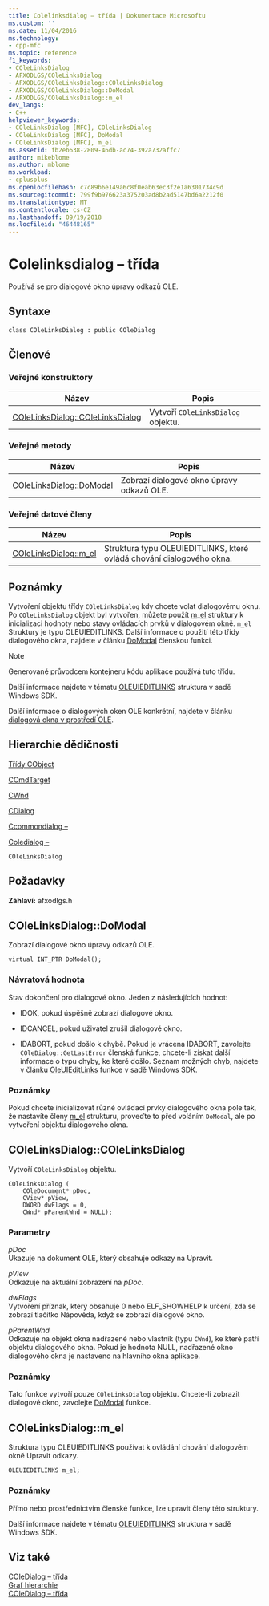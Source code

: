 ```yaml
---
title: Colelinksdialog – třída | Dokumentace Microsoftu
ms.custom: ''
ms.date: 11/04/2016
ms.technology:
- cpp-mfc
ms.topic: reference
f1_keywords:
- COleLinksDialog
- AFXODLGS/COleLinksDialog
- AFXODLGS/COleLinksDialog::COleLinksDialog
- AFXODLGS/COleLinksDialog::DoModal
- AFXODLGS/COleLinksDialog::m_el
dev_langs:
- C++
helpviewer_keywords:
- COleLinksDialog [MFC], COleLinksDialog
- COleLinksDialog [MFC], DoModal
- COleLinksDialog [MFC], m_el
ms.assetid: fb2eb638-2809-46db-ac74-392a732affc7
author: mikeblome
ms.author: mblome
ms.workload:
- cplusplus
ms.openlocfilehash: c7c89b6e149a6c8f0eab63ec3f2e1a6301734c9d
ms.sourcegitcommit: 799f9b976623a375203ad8b2ad5147bd6a2212f0
ms.translationtype: MT
ms.contentlocale: cs-CZ
ms.lasthandoff: 09/19/2018
ms.locfileid: "46448165"
---
```

# <a name="colelinksdialog-class"></a>Colelinksdialog – třída

Používá se pro dialogové okno úpravy odkazů OLE.

## <a name="syntax"></a>Syntaxe

```
class COleLinksDialog : public COleDialog
```

## <a name="members"></a>Členové

### <a name="public-constructors"></a>Veřejné konstruktory

|Název|Popis|
|----------|-----------------|
|[COleLinksDialog::COleLinksDialog](#colelinksdialog)|Vytvoří `COleLinksDialog` objektu.|

### <a name="public-methods"></a>Veřejné metody

|Název|Popis|
|----------|-----------------|
|[COleLinksDialog::DoModal](#domodal)|Zobrazí dialogové okno úpravy odkazů OLE.|

### <a name="public-data-members"></a>Veřejné datové členy

|Název|Popis|
|----------|-----------------|
|[COleLinksDialog::m_el](#m_el)|Struktura typu OLEUIEDITLINKS, které ovládá chování dialogového okna.|

## <a name="remarks"></a>Poznámky

Vytvoření objektu třídy `COleLinksDialog` kdy chcete volat dialogovému oknu. Po `COleLinksDialog` objekt byl vytvořen, můžete použít [m_el](#m_el) struktury k inicializaci hodnoty nebo stavy ovládacích prvků v dialogovém okně. `m_el` Struktury je typu OLEUIEDITLINKS. Další informace o použití této třídy dialogového okna, najdete v článku [DoModal](#domodal) členskou funkci.

> [!NOTE]
>  Generované průvodcem kontejneru kódu aplikace používá tuto třídu.

Další informace najdete v tématu [OLEUIEDITLINKS](/windows/desktop/api/oledlg/ns-oledlg-tagoleuieditlinksa) struktura v sadě Windows SDK.

Další informace o dialogových oken OLE konkrétní, najdete v článku [dialogová okna v prostředí OLE](../../mfc/dialog-boxes-in-ole.md).

## <a name="inheritance-hierarchy"></a>Hierarchie dědičnosti

[Třídy CObject](../../mfc/reference/cobject-class.md)

[CCmdTarget](../../mfc/reference/ccmdtarget-class.md)

[CWnd](../../mfc/reference/cwnd-class.md)

[CDialog](../../mfc/reference/cdialog-class.md)

[Ccommondialog –](../../mfc/reference/ccommondialog-class.md)

[Coledialog –](../../mfc/reference/coledialog-class.md)

`COleLinksDialog`

## <a name="requirements"></a>Požadavky

**Záhlaví:** afxodlgs.h

##  <a name="domodal"></a>  COleLinksDialog::DoModal

Zobrazí dialogové okno úpravy odkazů OLE.

```
virtual INT_PTR DoModal();
```

### <a name="return-value"></a>Návratová hodnota

Stav dokončení pro dialogové okno. Jeden z následujících hodnot:

- IDOK, pokud úspěšně zobrazí dialogové okno.

- IDCANCEL, pokud uživatel zrušil dialogové okno.

- IDABORT, pokud došlo k chybě. Pokud je vrácena IDABORT, zavolejte `COleDialog::GetLastError` členská funkce, chcete-li získat další informace o typu chyby, ke které došlo. Seznam možných chyb, najdete v článku [OleUIEditLinks](/windows/desktop/api/oledlg/nf-oledlg-oleuieditlinksa) funkce v sadě Windows SDK.

### <a name="remarks"></a>Poznámky

Pokud chcete inicializovat různé ovládací prvky dialogového okna pole tak, že nastavíte členy [m_el](#m_el) strukturu, proveďte to před voláním `DoModal`, ale po vytvoření objektu dialogového okna.

##  <a name="colelinksdialog"></a>  COleLinksDialog::COleLinksDialog

Vytvoří `COleLinksDialog` objektu.

```
COleLinksDialog (
    COleDocument* pDoc,
    CView* pView,
    DWORD dwFlags = 0,
    CWnd* pParentWnd = NULL);
```

### <a name="parameters"></a>Parametry

*pDoc*<br/>
Ukazuje na dokument OLE, který obsahuje odkazy na Upravit.

*pView*<br/>
Odkazuje na aktuální zobrazení na *pDoc*.

*dwFlags*<br/>
Vytvoření příznak, který obsahuje 0 nebo ELF_SHOWHELP k určení, zda se zobrazí tlačítko Nápověda, když se zobrazí dialogové okno.

*pParentWnd*<br/>
Odkazuje na objekt okna nadřazené nebo vlastník (typu `CWnd`), ke které patří objektu dialogového okna. Pokud je hodnota NULL, nadřazené okno dialogového okna je nastaveno na hlavního okna aplikace.

### <a name="remarks"></a>Poznámky

Tato funkce vytvoří pouze `COleLinksDialog` objektu. Chcete-li zobrazit dialogové okno, zavolejte [DoModal](#domodal) funkce.

##  <a name="m_el"></a>  COleLinksDialog::m_el

Struktura typu OLEUIEDITLINKS používat k ovládání chování dialogovém okně Upravit odkazy.

```
OLEUIEDITLINKS m_el;
```

### <a name="remarks"></a>Poznámky

Přímo nebo prostřednictvím členské funkce, lze upravit členy této struktury.

Další informace najdete v tématu [OLEUIEDITLINKS](/windows/desktop/api/oledlg/ns-oledlg-tagoleuieditlinksa) struktura v sadě Windows SDK.

## <a name="see-also"></a>Viz také

[COleDialog – třída](../../mfc/reference/coledialog-class.md)<br/>
[Graf hierarchie](../../mfc/hierarchy-chart.md)<br/>
[COleDialog – třída](../../mfc/reference/coledialog-class.md)
